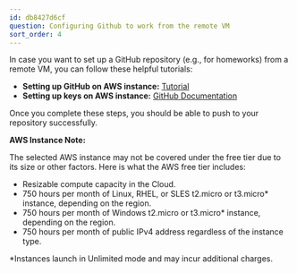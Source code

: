 ```yaml
---
id: db8427d6cf
question: Configuring Github to work from the remote VM
sort_order: 4
---
```


In case you want to set up a GitHub repository (e.g., for homeworks) from a remote VM, you can follow these helpful tutorials:

- **Setting up GitHub on AWS instance:** [Tutorial](https://gist.github.com/matthewoden/b29353e266c554e04be8ea2058bcc2a0)
- **Setting up keys on AWS instance:** [GitHub Documentation](https://docs.github.com/en/authentication/connecting-to-github-with-ssh/generating-a-new-ssh-key-and-adding-it-to-the-ssh-agent)

Once you complete these steps, you should be able to push to your repository successfully.

**AWS Instance Note:**

The selected AWS instance may not be covered under the free tier due to its size or other factors. Here is what the AWS free tier includes:

- Resizable compute capacity in the Cloud.
- 750 hours per month of Linux, RHEL, or SLES t2.micro or t3.micro* instance, depending on the region.
- 750 hours per month of Windows t2.micro or t3.micro* instance, depending on the region.
- 750 hours per month of public IPv4 address regardless of the instance type.

*Instances launch in Unlimited mode and may incur additional charges.